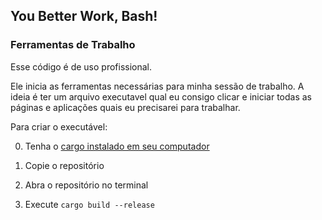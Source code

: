 ## You Better Work, Bash!

### Ferramentas de Trabalho

Esse código é de uso profissional.

Ele inicia as ferramentas necessárias para minha sessão de trabalho. A ideia é ter um arquivo executavel qual eu consigo clicar e iniciar todas as páginas e aplicações quais eu precisarei para trabalhar.

Para criar o executável:

0. Tenha o [cargo instalado em seu computador](https://www.rust-lang.org/pt-BR/tools/install)

1. Copie o repositório

2. Abra o repositório no terminal

3. Execute `cargo build --release`
